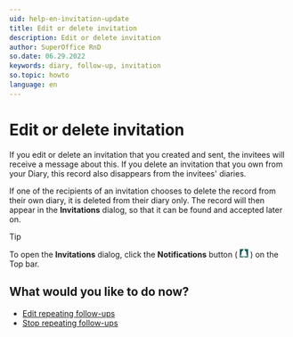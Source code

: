 ```yaml
---
uid: help-en-invitation-update
title: Edit or delete invitation
description: Edit or delete invitation
author: SuperOffice RnD
so.date: 06.29.2022
keywords: diary, follow-up, invitation
so.topic: howto
language: en
---
```


# Edit or delete invitation

If you edit or delete an invitation that you created and sent, the invitees will receive a message about this. If you delete an invitation that you own from your Diary, this record also disappears from the invitees' diaries.

If one of the recipients of an invitation chooses to delete the record from their own diary, it is deleted from their diary only. The record will then appear in the **Invitations** dialog, so that it can be found and accepted later on.

> [!TIP]
> To open the **Invitations** dialog, click the **Notifications** button ( ![icon][img1] ) on the Top bar.

## What would you like to do now?

* [Edit repeating follow-ups][1]
* [Stop repeating follow-ups][2]

<!-- Referenced links -->
[1]: ../recurrence/edit.md
[2]: ../recurrence/stop.md

<!-- Referenced images -->
[img1]: ../../../../media/icons/notice-small.png
